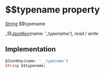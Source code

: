 


# $$typename property






[String](https://api.flutter.dev/flutter/dart-core/String-class.html) $$typename
  
_@[JsonKey](https://pub.dev/documentation/json_annotation/3.1.1/json_annotation/JsonKey-class.html)(name: &#39;__typename&#39;), read / write_






## Implementation

```dart
@JsonKey(name: '__typename')
String $$typename;


```








